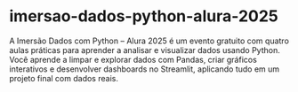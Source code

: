 # imersao-dados-python-alura-2025
A Imersão Dados com Python – Alura 2025 é um evento gratuito com quatro aulas práticas para aprender a analisar e visualizar dados usando Python. Você aprende a limpar e explorar dados com Pandas, criar gráficos interativos e desenvolver dashboards no Streamlit, aplicando tudo em um projeto final com dados reais.
